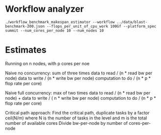 # Workflow analyzer

```
./workflow_benchmark_makespan_estimator --workflow ../data/blast-benchmark-200.json --flops_per_unit_of_cpu_work 100Gf --platform_spec summit --num_cores_per_node 10 --num_nodes 10 
```

# Estimates 

Running on n nodes, with p cores per noe

Naive no concurrency: sum of three times
  data to read   /  (n * read bw per node)
  data to write  /   (n * write bw per node)
  computation to do / (n * p * flop rate per core)

Naive full concurrency:  max of two times
    data to read /  (n * read bw per node) +  data to write / ( n *  write bw per node)
    computation to do / (n * p * flop rate per core)

Critical path approach:
    Find the critical path, duplicate tasks by a factor ceil(N/m) where N is the number
of tasks in the level and m is the total number of available cores
    Divide bw-per-node by number of cores-per-node
        

